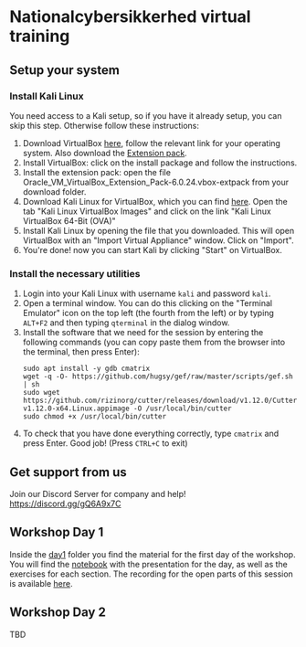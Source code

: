 # Nationalcybersikkerhed virtual training


## Setup your system

### Install Kali Linux
You need access to a Kali setup, so if you have it already setup, you can skip this step. Otherwise follow these instructions:
1. Download VirtualBox [here](https://www.virtualbox.org/wiki/Download_Old_Builds_6_0), follow the relevant link for your operating system. Also download the [Extension pack](https://download.virtualbox.org/virtualbox/6.0.24/Oracle_VM_VirtualBox_Extension_Pack-6.0.24.vbox-extpack).
2. Install VirtualBox: click on the install package and follow the instructions.
3. Install the extension pack: open the file Oracle_VM_VirtualBox_Extension_Pack-6.0.24.vbox-extpack from your download folder.
4. Download Kali Linux for VirtualBox, which you can find [here](https://www.offensive-security.com/kali-linux-vm-vmware-virtualbox-image-download/). Open the tab "Kali Linux VirtualBox Images" and click on the link "Kali Linux VirtualBox 64-Bit (OVA)"
5. Install Kali Linux by opening the file that you downloaded. This will open VirtualBox with an "Import Virtual Appliance" window. Click on "Import".
6. You're done! now you can start Kali by clicking "Start" on VirtualBox.

### Install the necessary utilities

1. Login into your Kali Linux with username `kali` and password `kali`.
2. Open a terminal window. You can do this clicking on the "Terminal Emulator" icon on the top left (the fourth from the left) or by typing `ALT+F2` and then typing `qterminal` in the dialog window.
3. Install the software that we need for the session by entering the following commands (you can copy paste them from the browser into the terminal, then press Enter):
    ```
    sudo apt install -y gdb cmatrix
    wget -q -O- https://github.com/hugsy/gef/raw/master/scripts/gef.sh | sh
    sudo wget https://github.com/rizinorg/cutter/releases/download/v1.12.0/Cutter-v1.12.0-x64.Linux.appimage -O /usr/local/bin/cutter
    sudo chmod +x /usr/local/bin/cutter
    ```
4. To check that you have done everything correctly, type `cmatrix` and press Enter. Good job! (Press `CTRL+C` to exit)

## Get support from us

Join our Discord Server for company and help! https://discord.gg/gQ6A9x7C

## Workshop Day 1

Inside the [day1](day1/) folder you find the material for the first day of the workshop.
You will find the [notebook](day1/presentation.ipynb) with the presentation for the day, as well as the exercises for each section.
The recording for the open parts of this session is available [here](https://use.vg/nnLu42hXPZFB).

## Workshop Day 2

TBD
